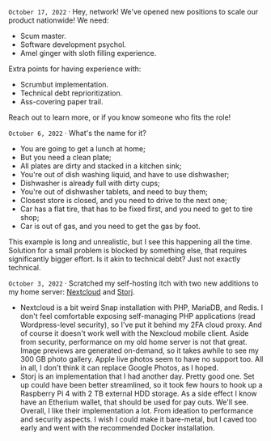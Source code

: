 `October 17, 2022` · Hey, network! We've opened new positions to scale our product nationwide! We need:

- Scum master.
- Software development psychol.
- Amel ginger with sloth filling experience.

Extra points for having experience with:

- Scrumbut implementation.
- Technical debt reprioritization.
- Ass-covering paper trail. 

Reach out to learn more, or
if you know someone who fits the role!


`October 6, 2022` · What's the name for it?

* You are going to get a lunch at home;
* But you need a clean plate;
* All plates are dirty and stacked in a kitchen sink;
* You're out of dish washing liquid, and have to use dishwasher;
* Dishwasher is already full with dirty cups;
* You're out of dishwasher tablets, and need to buy them;
* Closest store is closed, and you need to drive to the next one;
* Car has a flat tire, that has to be fixed first, and you need to get to tire shop;
* Car is out of gas, and you need to get the gas by foot.

This example is long and unrealistic, but I see this happening all the time.
Solution for a small problem is blocked by something else, that requires significantly bigger effort.
Is it akin to technical debt? Just not exactly technical.


`October 3, 2022` · Scratched my self-hosting itch with two new additions to my home server:
[Nextcloud](https://nextcloud.com/) and [Storj](https://www.storj.io/).
* Nextcloud is a bit weird Snap installation with PHP, MariaDB, and Redis.
  I don't feel comfortable exposing self-managing PHP applications (read Wordpress-level security),
  so I've put it behind my 2FA cloud proxy. And of course it doesn't work well with the Nexcloud mobile client.
  Aside from security, performance on my old home server is not that great.
  Image previews are generated on-demand, so it takes awhile to see my 300 GB photo gallery.
  Apple live photos seem to have no support too. All in all, I don't think it can replace Google Photos, as I hoped.
* Storj is an implementation that I had another day. Pretty good one.
  Set up could have been better streamlined, so it took few hours to hook up a Raspberry Pi 4 with 2 TB external HDD storage.
  As a side effect I know have an Etherium wallet, that should be used for pay outs. We'll see.
  Overall, I like their implementation a lot. From ideation to performance and security aspects.
  I wish I could make it bare-metal, but I caved too early and went with the recommended Docker installation.
